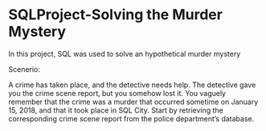 # SQLProject-Solving the Murder Mystery

In this project, SQL was used to solve an hypothetical murder mystery

Scenerio: 

A crime has taken place, and the detective needs help. The detective gave you the crime scene report, but you somehow lost it. You vaguely remember that the crime was a murder that occurred sometime on January 15, 2018, and that it took place in SQL City. Start by retrieving the corresponding crime scene report from the police department’s database. 

